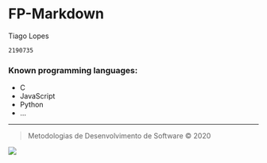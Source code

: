 # FP-Markdown

Tiago Lopes

`2190735`

### Known programming languages:
* C
* JavaScript
* Python
* ...

---
>Metodologias de Desenvolvimento de Software © 2020

![](https://eduportugal.eu/wp-content/uploads/2017/08/eduportugal_ipleiria_n.jpg)
